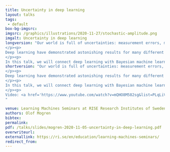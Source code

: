```yaml
---
title: Uncertainty in deep learning
layout: talks
tags:
 - default
box-bg-imgsrc: 
imgsrc: /graphics/illustrations/2020-11-27/stochastic-amplitude.png
imgalt: Uncertainty in deep learning
longversion: "Our world is full of uncertainties: measurement errors, modeling errors, or uncertainty due to test-data being out-of-distribution are some examples. Machine learning systems are increasingly being used in crucial applications such as medical decision making and autonomous vehicle control: in these applications, mistakes due to uncertainties can be life threatening.
</p><p>
Deep learning have demonstrated astonishing results for many different tasks. But in general, predictions are deterministic and give only a point estimate as output. A trained model may seem confident in predictions where the uncertainty is high. To cope with uncertainties, and make decisions that are reasonable and safe under realistic circumstances, AI systems need to be developed with uncertainty strategies in mind. Machine learning approaches with uncertainty estimates can enable active learning: an acquisition function can be based on model uncertainty to guide in data collection and tagging. It can also be used to improve sample efficiency for reinforcement learning approaches.
</p><p>
In this talk, we will connect deep learning with Bayesian machine learning, and go through some example approaches to coping with, and leveraging, the uncertainty in data and in modelling, to produce better AI systems in real world scenarios."
shortversion: "Our world is full of uncertainties: measurement errors, modeling errors, or uncertainty due to test-data being out-of-distribution are some examples. Machine learning systems are increasingly being used in crucial applications such as medical decision making and autonomous vehicle control: in these applications, mistakes due to uncertainties can be life threatening.
</p><p>
Deep learning have demonstrated astonishing results for many different tasks. But in general, predictions are deterministic and give only a point estimate as output. A trained model may seem confident in predictions where the uncertainty is high. To cope with uncertainties, and make decisions that are reasonable and safe under realistic circumstances, AI systems need to be developed with uncertainty strategies in mind. Machine learning approaches with uncertainty estimates can enable active learning: an acquisition function can be based on model uncertainty to guide in data collection and tagging. It can also be used to improve sample efficiency for reinforcement learning approaches.
</p><p>
In this talk, we will connect deep learning with Bayesian machine learning, and go through some example approaches to coping with, and leveraging, the uncertainty in data and in modelling, to produce better AI systems in real world scenarios.
</p><p>
Video: <a href='https://www.youtube.com/watch?v=mQHO8M582sg&list=PLqLiVcF3GKy1tuQFoDu5QKOM6S33t_4R1&index=3'>Youtube</a>
"

venue: Learning Machines Seminars at RISE Research Institutes of Sweden
authors: Olof Mogren
bibtex: 
permalink:
pdf: /talks/slides/mogren-2020-11-05-uncertainty-in-deep-learning.pdf
overwriteurl: 
externallink: https://ri.se/en/education/learning-machines-seminars/
redirect_from:
---
```

